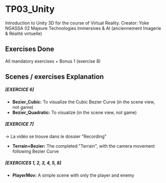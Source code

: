 # TP03_Unity
Introduction to Unity 3D for the course of Virtual Reality. 
Creator: Yoke NGASSA (I2 Majeure Technologies Immersives & AI (anciennement Imagerie & Réalité virtuelle)

## Exercises Done
All mandatory exercises + Bonus 1 (exercise 8)

## Scenes / exercises Explanation 

##### [EXERCICE 6]
- **Bezier_Cubic:** To visualize the Cubic Bezier Curve (in the scene view, not game)
- **Bezier_Quadratic:** To visualize (in the scene view, not game)
##### [EXERCICE 7]
-> La vidéo se trouve dans le dossier "Recording"
- **Terrain+Bezier:** The completed "Terrain", with the camera movement following Bezier Curve
##### [EXERCICES 1, 2, 3, 4, 5, 8]
- **PlayerMov:** A simple scene with only the player and enemy
